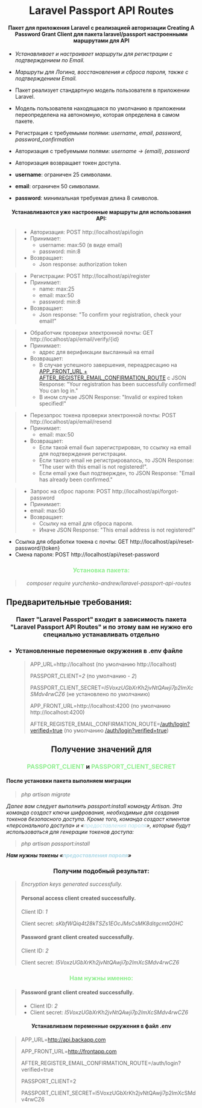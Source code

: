 # <center>Laravel Passport API Routes</center>
#### <center>Пакет для приложения Laravel с реализацией авторизации Creating A Password Grant Client для пакета laravel/passport настроенными маршрутами для API</center>

- _Устанавливает и настраивает маршруты для регистрации с подтверждением по Email._
- _Маршруты для Логина, восстановления и сброса пароля, также с подтверждением Email._


- Пакет реализует стандартную модель пользователя в приложении Laravel.
- Модель пользователя находящаяся по умолчанию в приложении переопределена на автономную, которая определена в самом пакете.
- Регистрация с требуемыми полями: _username_, _email_, _password_, _password_confirmation_
- Авторизация с требуемыми полями: _username -> (email)_, _password_
- Авторизация возвращает токен доступа.


- **username**: ограничен 25 символами.
- **email**: ограничен 50 символами.
- **password**: минимальная требуемая длина 8 символов.

#### <center>Устанавливаются уже настроенные маршруты для использования API:</center>

>- Авторизация: POST http://localhost/api/login
>  - Принимает: 
>    - username: max:50 (в виде email)
>    - password: min:8
>  - Возвращает:
>    - Json response: authorization token


>- Регистрации: POST http://localhost/api/register
>  - Принимает:
>    - name: max:25
>    - email: max:50
>    - password: min:8
>  - Возвращает:
>    - Json response: "To confirm your registration, check your email!"


>- Обработчик проверки электронной почты: GET http://localhost/api/email/verify/{id}
>  - Принимает:
>    - адрес для верификации высланный на email
>  - Возвращает:
>    - В случае успешного завершения, переадресацию на [APP_FRONT_URL + AFTER_REGISTER_EMAIL_CONFIRMATION_ROUTE](http://localhost:4200/auth/login?verified=true) с JSON Response: "Your registration has been successfully confirmed! You can log in."
>    - В ином случае JSON Response: "Invalid or expired token specified!"


>- Перезапрос токена проверки электронной почты: POST http://localhost/api/email/resend
>  - Принимает:
>    - email: max:50
>  - Возвращает:
>    - Если такой email был зарегистрирован, то ссылку на email для подтверждения регистрации.
>    - Если такого email не регистрировалось, то JSON Response: "The user with this email is not registered!".
>    - Если email уже был подтвержден, то JSON Response: "Email has already been confirmed."


>- Запрос на сброс пароля: POST http://localhost/api/forgot-password
>  - Принимает:
>   - email: max:50
>  - Возвращает:
>    - Ссылку на email для сброса пароля.
>    - Иначе JSON Response: "This email address is not registered!"

- Ссылка для обработки токена с почты: GET http://localhost/api/reset-password/{token}
- Смена пароля: POST http://localhost/api/reset-password

### <span style="color: lightgreen;"><center>Установка пакета:</center></span>

> _<center>composer require yurchenko-andrew/laravel-passport-api-routes</center>_

## Предварительные требования:

### <center>Пакет "Laravel Passport" входит в зависимость пакета "Laravel Passport API Routes" и по этому вам не нужно его специально устанавливать отдельно</center>
- ### Установленные переменные окружения в .env файле
  > APP_URL=http://localhost (по умолчанию http://localhost)
  > 
  > PASSPORT_CLIENT=_2_ (по умолчанию - _2_)
  > 
  > PASSPORT_CLIENT_SECRET=_l5VoxzUGbXrKh2jvNtQAwji7p2ImXcSMdv4rwCZ6_ (не установлено  по умолчанию)
  > 
  > APP_FRONT_URL=http://localhost:4200 (по умолчанию http://localhost:4200)
  > 
  > AFTER_REGISTER_EMAIL_CONFIRMATION_ROUTE=[/auth/login?verified=true](http://localhost:4200/auth/login?verified=true) (по умолчанию [/auth/login?verified=true](http://localhost:4200/auth/login?verified=true))
## <center>Получение значений для </center>

### <center><span style="color: lightgreen;">PASSPORT_CLIENT</span> и <span style="color: lightgreen;">PASSPORT_CLIENT_SECRET</span></center>

#### После установки пакета выполняем миграции
>_php artisan migrate_
  
_Далее вам следует выполнить passport:install команду Artisan. Эта команда создаст ключи шифрования, необходимые для создания токенов безопасного доступа. Кроме того, команда создаст клиентов «персонального доступа» и «<span style="color: lightblue;">предоставления пароля</span>», которые будут использоваться для генерации токенов доступа:_

>_php artisan passport:install_
   
**_Нам нужны токены «<span style="color: lightblue;">предоставления пароля</span>»_**
### <center> Получим подобный результат:</center>

>_Encryption keys generated successfully._
>#### Personal access client created successfully.
>Client ID: _1_
>
>Client secret: _sKbfWQiq4t28kTSZs1EOcJMsCsMK8ditgcmtQ0HC_
>#### Password grant client created successfully.
>Client ID: _2_
> 
>Client secret: _l5VoxzUGbXrKh2jvNtQAwji7p2ImXcSMdv4rwCZ6_
### <center><span style="color: lightgreen;">Нам нужны именно:</span></center>
>#### Password grant client created successfully.
>- Client ID: _2_
>- Client secret: _l5VoxzUGbXrKh2jvNtQAwji7p2ImXcSMdv4rwCZ6_

#### <center>Устанавливаем переменные окружения в файл .env</center>
> APP_URL=http://api.backapp.com
> 
> APP_FRONT_URL=http://frontapp.com
> 
> AFTER_REGISTER_EMAIL_CONFIRMATION_ROUTE=/auth/login?verified=true
> 
> PASSPORT_CLIENT=2
> 
> PASSPORT_CLIENT_SECRET=l5VoxzUGbXrKh2jvNtQAwji7p2ImXcSMdv4rwCZ6

